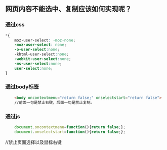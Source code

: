 ## 网页内容不能选中、复制应该如何实现呢？

### 通过css

```css
*{
    moz-user-select: -moz-none;
    -moz-user-select: none;
    -o-user-select:none;
    -khtml-user-select:none;
    -webkit-user-select:none;
    -ms-user-select:none;
    user-select:none;
}
```

### 通过body标签

```html
    <body oncontextmenu="return false;" onselectstart="return false">
    //前面一句是禁止右键，后面一句是禁止复制。
```

### 通过js
```js
    document.oncontextmenu=function(){return false;}; 
    document.onselectstart=function(){return false;};
```
//禁止页面选择以及鼠标右键

